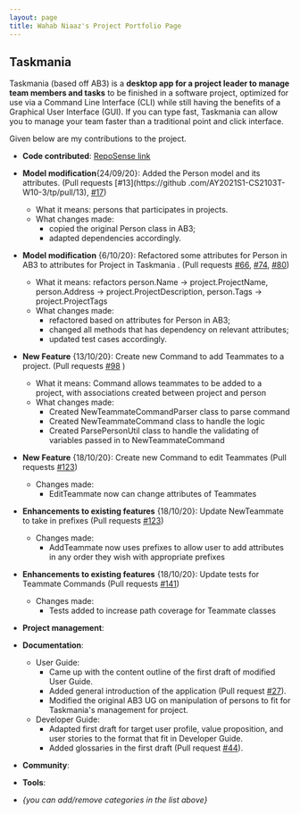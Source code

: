 ```yaml
---
layout: page
title: Wahab Niaaz's Project Portfolio Page
---
```


## Taskmania

Taskmania (based off AB3) is a **desktop app for a project leader to manage team members and tasks** to be finished in a
 software project, optimized for use via a Command Line Interface (CLI) while still having the benefits of a 
 Graphical User Interface (GUI). If you can type fast, Taskmania can allow you to manage your team faster than 
 a traditional point and click interface.
 
Given below are my contributions to the project.

* **Code contributed**: [RepoSense link](https://nus-cs2103-ay2021s1.github.io/tp-dashboard/#breakdown=true&search=&sort=groupTitle&sortWithin=title&since=2020-08-14&timeframe=commit&mergegroup=&groupSelect=groupByRepos&checkedFileTypes=docs~functional-code~test-code~other&tabOpen=true&tabType=authorship&zFR=false&tabAuthor=GeNiaaz&tabRepo=AY2021S1-CS2103T-W10-3%2Ftp%5Bmaster%5D&authorshipIsMergeGroup=false&authorshipFileTypes=docs~functional-code~test-code)

* **Model modification**{24/09/20}: Added the Person model and its attributes. (Pull requests [\#13](https://github
.com/AY2021S1-CS2103T-W10-3/tp/pull/13), [\#17](https://github.com/AY2021S1-CS2103T-W10-3/tp/pull/17))
  * What it means: persons that participates in projects.
  * What changes made: 
    * copied the original Person class in AB3;
    * adapted dependencies accordingly. 

* **Model modification** {6/10/20}: Refactored some attributes for Person in AB3 to attributes for Project in Taskmania
. (Pull requests [\#66](https://github.com/AY2021S1-CS2103T-W10-3/tp/pull/66), [\#74](https://github.com/AY2021S1-CS2103T-W10-3/tp/pull/66), [\#80](https://github.com/AY2021S1-CS2103T-W10-3/tp/pull/80))
  * What it means: refactors person.Name -> project.ProjectName, person.Address -> project.ProjectDescription, person.Tags -> project.ProjectTags
  * What changes made: 
    * refactored based on attributes for Person in AB3;
    * changed all methods that has dependency on relevant attributes;
    * updated test cases accordingly.

* **New Feature** {13/10/20}: Create new Command to add Teammates to a project. (Pull requests [\#98](https://github.com/AY2021S1-CS2103T-W10-3/tp/pull/98) )
  * What it means: Command allows teammates to be added to a project, with associations created between project and
   person
  * What changes made:
    * Created NewTeammateCommandParser class to parse command
    * Created NewTeammateCommand class to handle the logic
    * Created ParsePersonUtil class to handle the validating of variables passed in to NewTeammateCommand  
    
* **New Feature** {18/10/20}: Create new Command to edit Teammates  (Pull requests [\#123](https://github.com/AY2021S1-CS2103T-W10-3/tp/pul/123))
  * Changes made: 
    * EditTeammate now can change attributes of Teammates

* **Enhancements to existing features** {18/10/20}: Update NewTeammate to take in prefixes (Pull requests [\#123](https://github.com/AY2021S1-CS2103T-W10-3/tp/pull/123))
  * Changes made: 
    * AddTeammate now uses prefixes to allow user to add attributes in any order they wish with appropriate prefixes

* **Enhancements to existing features** {18/10/20}: Update tests for Teammate Commands (Pull requests [\#141](https://github.com/AY2021S1-CS2103T-W10-3/tp/pull/123))
  * Changes made: 
    * Tests added to increase path coverage for Teammate classes

* **Project management**:




* **Documentation**:
  * User Guide:
    * Came up with the content outline of the first draft of modified User Guide.
    * Added general introduction of the application (Pull request [\#27](https://github.com/AY2021S1-CS2103T-W10-3/tp/pull/27)).
    * Modified the original AB3 UG on manipulation of persons to fit for Taskmania's management for project.
  * Developer Guide:
    * Adapted first draft for target user profile, value proposition, and user stories to the format that fit in Developer Guide.
    * Added glossaries in the first draft (Pull request [\#44](https://github.com/AY2021S1-CS2103T-W10-3/tp/pull/44)).

* **Community**:

* **Tools**:

* _{you can add/remove categories in the list above}_
